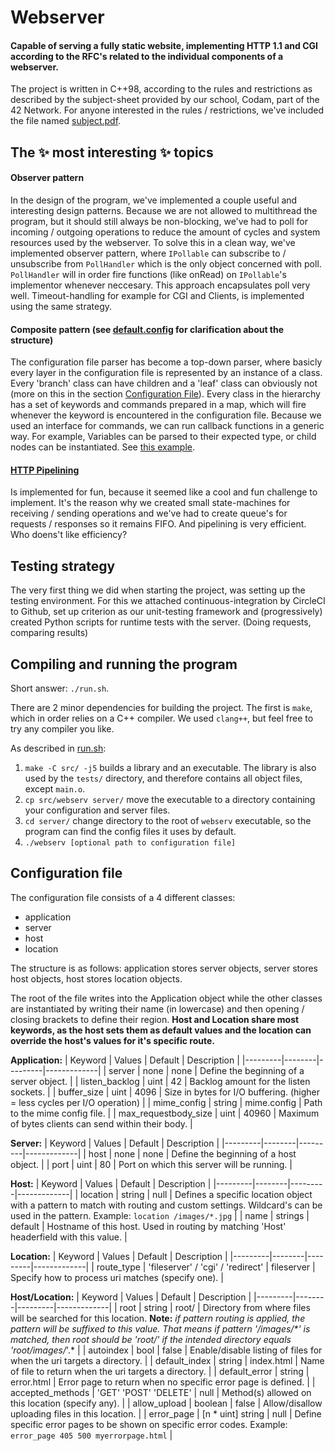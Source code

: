 # Webserver

#### Capable of serving a fully static website, implementing HTTP 1.1 and CGI according to the RFC's related to the individual components of a webserver.

The project is written in C++98, according to the rules and restrictions as described by the subject-sheet provided by our school, Codam, part of the 42 Network. For anyone interested in the rules / restrictions, we've included the file named [subject.pdf](/subject.pdf).

## The ✨ most interesting ✨ topics
#### Observer pattern
In the design of the program, we've implemented a couple useful and interesting design patterns. Because we are not allowed to multithread the program, but it should still always be non-blocking, we've had to poll for incoming / outgoing operations to reduce the amount of cycles and system resources used by the webserver. To solve this in a clean way, we've implemented observer pattern, where ```IPollable``` can subscribe to / unsubscribe from ```PollHandler``` which is the only object concerned with poll. ```PollHandler``` will in order fire functions (like onRead) on ```IPollable```'s implementor whenever neccesary. This approach encapsulates poll very well. Timeout-handling for example for CGI and Clients, is implemented using the same strategy.

#### Composite pattern (see [default.config](/server/config/default.config) for clarification about the structure)
The configuration file parser has become a top-down parser, where basicly every layer in the configuration file is represented by an instance of a class. Every 'branch' class can have children and a 'leaf' class can obviously not (more on this in the section [Configuration File](#configuration-file)). Every class in the hierarchy has a set of keywords and commands prepared in a map, which will fire whenever the keyword is encountered in the configuration file. Because we used an interface for commands, we can run callback functions in a generic way. For example, Variables can be parsed to their expected type, or child nodes can be instantiated. See [this example](/src/srcs/config/HostConfigParser.cpp).

#### [HTTP Pipelining](https://en.wikipedia.org/wiki/HTTP_pipelining)
Is implemented for fun, because it seemed like a cool and fun challenge to implement. It's the reason why we created small state-machines for receiving / sending operations and we've had to create queue's for requests / responses so it remains FIFO. And pipelining is very efficient. Who doens't like efficiency?

## Testing strategy
The very first thing we did when starting the project, was setting up the testing environment. For this we attached continuous-integration by CircleCI to Github, set up criterion as our unit-testing framework and (progressively) created Python scripts for runtime tests with the server. (Doing requests, comparing results)

## Compiling and running the program
Short answer: ```./run.sh```.

There are 2 minor dependencies for building the project. The first is ```make```, which in order relies on a C++ compiler. We used ```clang++```, but feel free to try any compiler you like.

As described in [run.sh](/run.sh):
1. ```make -C src/ -j5``` builds a library and an executable. The library is also used by the ```tests/``` directory, and therefore contains all object files, except ```main.o```.
2. ```cp src/webserv server/``` move the executable to a directory containing your configuration and server files.
3. ```cd server/``` change directory to the root of ```webserv``` executable, so the program can find the config files it uses by default.
4. ```./webserv [optional path to configuration file]```

## Configuration file
The configuration file consists of a 4 different classes:
* application
* server
* host
* location

The structure is as follows: application stores server objects, server stores host objects, host stores location objects.

The root of the file writes into the Application object while the other classes are instantiated by writing their name (in lowercase)
and then opening / closing brackets to define their region.
**Host and Location share most keywords, as the host sets them as default values and the location can override the host's values for it's specific route.**

**Application:**
| Keyword | Values | Default | Description |
|---------|--------|---------|-------------|
| server		| none | none | Define the beginning of a server object. |
| listen_backlog	| uint | 42 | Backlog amount for the listen sockets. |
| buffer_size		| uint | 4096 | Size in bytes for I/O buffering. (higher = less cycles per I/O operation) |
| mime_config		| string | mime.config | Path to the mime config file. |
| max_requestbody_size	| uint | 40960 | Maximum of bytes clients can send within their body. |

**Server:**
| Keyword | Values | Default | Description |
|---------|--------|---------|-------------|
| host			| none | none | Define the beginning of a host object. |
| port			| uint | 80   | Port on which this server will be running. |

**Host:**
| Keyword | Values | Default | Description |
|---------|--------|---------|-------------|
| location		| string | null   | Defines a specific location object with a pattern to match with routing and custom settings. Wildcard's can be used in the pattern. Example: ```location /images/*.jpg``` |
| name			| strings | default | Hostname of this host. Used in routing by matching 'Host' headerfield with this value. |

**Location:**
| Keyword | Values | Default | Description |
|---------|--------|---------|-------------|
| route_type | 'fileserver' / 'cgi' / 'redirect' | fileserver | Specify how to process uri matches (specify one). |

**Host/Location:**
| Keyword | Values | Default | Description |
|---------|--------|---------|-------------|
| root			| string | root/   | Directory from where files will be searched for this location. **Note:** *if pattern routing is applied, the pattern will be suffixed to this value. That means if pattern '/images/\*' is matched, then root should be 'root/' if the intended directory equals 'root/images/*'.*  |
| autoindex		| bool | false | Enable/disable listing of files for when the uri targets a directory. |
| default_index		| string | index.html   | Name of file to return when the uri targets a directory. |
| default_error		| string | error.html   | Error page to return when no specific error page is defined. |
| accepted_methods	| 'GET' 'POST' 'DELETE' | null   | Method(s) allowed on this location (specify any). |
| allow_upload		| boolean | false   | Allow/disallow uploading files in this location. |
| error_page		| [n * uint] string | null | Define specific error pages to be shown on specific error codes. Example: ```error_page 405 500 myerrorpage.html``` |

